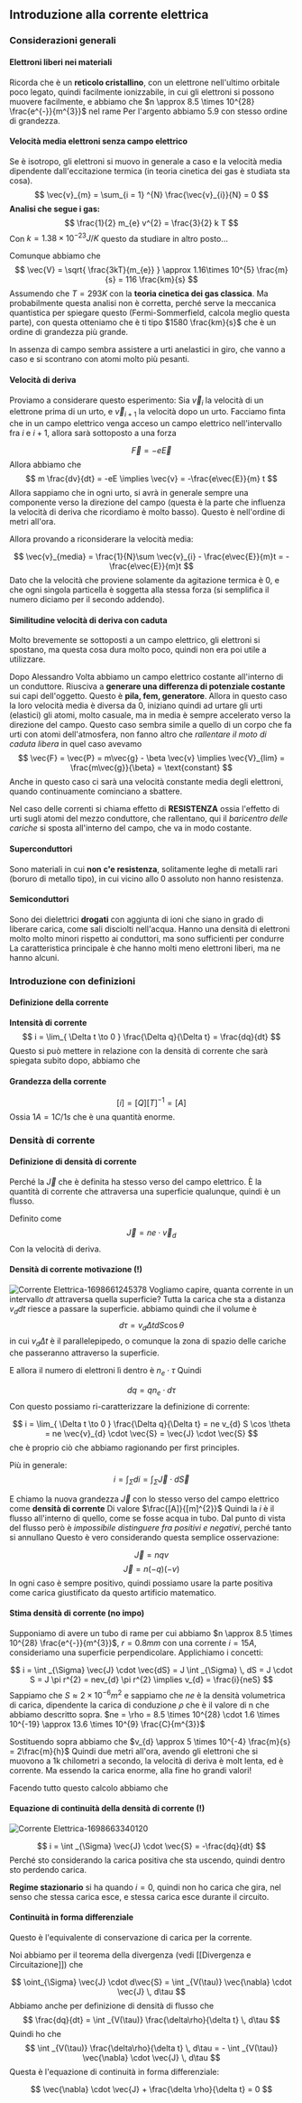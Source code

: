 ## Introduzione alla corrente elettrica

### Considerazioni generali

#### Elettroni liberi nei materiali
Ricorda che è un **reticolo cristallino**, con un elettrone nell'ultimo orbitale poco legato, quindi facilmente ionizzabile, in cui gli elettroni si possono muovere facilmente, e abbiamo che $n \approx 8.5 \times 10^{28} \frac{e^{-}}{m^{3}}$ nel rame
Per l'argento abbiamo 5.9 con stesso ordine di grandezza.

#### Velocità media elettroni senza campo elettrico 
Se è isotropo, gli elettroni si muovo in generale a caso e la velocità media dipendente dall'eccitazione termica (in teoria cinetica dei gas è studiata sta cosa).
$$
\vec{v}_{m} = \sum_{i = 1} ^{N} \frac{\vec{v}_{i}}{N} = 0
$$
**Analisi che segue i gas:**
$$
\frac{1}{2}  m_{e} v^{2} = \frac{3}{2} k T
$$
Con $k = 1.38 \times 10 ^{-23} J / K$ questo da studiare in altro posto...

Comunque abbiamo che
$$
\vec{V} = \sqrt{ \frac{3kT}{m_{e}} } \approx 1.16\times 10^{5} \frac{m}{s} = 116 \frac{km}{s}
$$
Assumendo che $T = 293K$ con la **teoria cinetica dei gas classica**. Ma probabilmente questa analisi non è corretta, perché serve la meccanica quantistica per spiegare questo (Fermi-Sommerfield, calcola meglio questa parte), con questa otteniamo che è ti tipo $1580 \frac{km}{s}$ che è un ordine di grandezza più grande.

In assenza di campo sembra assistere a urti anelastici in giro, che vanno a caso e si scontrano con atomi molto più pesanti.

#### Velocità di deriva 

Proviamo a considerare questo esperimento:
Sia $\vec{v}_{i}$ la velocità di un elettrone prima di un urto, e $\vec{v}_{i + 1}$ la velocità dopo un urto. Facciamo finta che in un campo elettrico venga acceso un campo elettrico nell'intervallo fra $i$ e $i + 1$, allora sarà sottoposto a una forza 

$$
\vec{F} = -e\vec{E}
$$
Allora abbiamo che
$$
m \frac{dv}{dt} = -eE \implies
\vec{v} = -\frac{e\vec{E}}{m} t
$$
Allora sappiamo che in ogni urto, si avrà in generale sempre una componente verso la direzione del campo (questa è la parte che influenza la velocità di deriva che ricordiamo è molto basso). Questo è nell'ordine di metri all'ora.

Allora provando a riconsiderare la velocità media:

$$
\vec{v}_{media} = \frac{1}{N}\sum \vec{v}_{i} - \frac{e\vec{E}}{m}t
= -\frac{e\vec{E}}{m}t
$$
Dato che la velocità che proviene solamente da agitazione termica è 0, e che ogni singola particella è soggetta alla stessa forza (si semplifica il numero diciamo per il secondo addendo).


#### Similitudine velocità di deriva con caduta 
Molto brevemente se sottoposti a un campo elettrico, gli elettroni si spostano, ma questa cosa dura molto poco, quindi non era poi utile a utilizzare.

Dopo Alessandro Volta abbiamo un campo elettrico costante all'interno di un conduttore. Riusciva a **generare una differenza di potenziale costante** sui capi dell'oggetto.
Questo è **pila, fem, generatore**.
Allora in questo caso la loro velocità media è diversa da 0, iniziano quindi ad urtare gli urti (elastici) gli atomi, molto casuale, ma in media è sempre accelerato verso la direzione del campo.
Questo caso sembra simile a quello di un corpo che fa urti con atomi dell'atmosfera, non fanno altro che *rallentare il moto di caduta libera* in quel caso avevamo
$$
\vec{F} = \vec{P} = m\vec{g} - \beta \vec{v} \implies
\vec{V}_{lim} = \frac{m\vec{g}}{\beta} = \text{constant}
$$
Anche in questo caso ci sarà una velocità constante media degli elettroni, quando continuamente cominciano a sbattere.

Nel caso delle correnti si chiama effetto di **RESISTENZA** ossia l'effetto di urti sugli atomi del mezzo conduttore, che rallentano, qui il *baricentro delle cariche* si sposta all'interno del campo, che va in modo costante.

#### Superconduttori 
Sono materiali in cui **non c'e resistenza**, solitamente leghe di metalli rari (boruro di metallo tipo), in cui vicino allo 0 assoluto non hanno resistenza.

#### Semiconduttori 
Sono dei dielettrici **drogati** con aggiunta di ioni che siano in grado di liberare carica, come sali disciolti nell'acqua. Hanno una densità di elettroni molto molto minori rispetto ai conduttori, ma sono sufficienti per condurre
La caratteristica principale è che hanno molti meno elettroni liberi, ma ne hanno alcuni.
### Introduzione con definizioni

#### Definizione della corrente 
**Intensità di corrente**
$$
i = \lim_{ \Delta t \to 0 }  \frac{\Delta q}{\Delta t} = \frac{dq}{dt}
$$
Questo si può mettere in relazione con la densità di corrente che sarà spiegata subito dopo, abbiamo che


#### Grandezza della corrente 
$$
[i] = [Q][T]^{-1} = [A]
$$
Ossia $1A = 1C / 1s$ che è una quantità enorme.

### Densità di corrente
#### Definizione di densità di corrente 

Perché la $\vec{J}$ che è definita ha stesso verso del campo elettrico.
È la quantità di corrente che attraversa una superficie qualunque, quindi è un flusso.


Definito come
$$
\vec{J} = ne \cdot \vec{v}_{d}
$$
Con la velocità di deriva.

#### Densità di corrente motivazione (!) 
![Corrente Elettrica-1698661245378](images/corrente-elettrica-1698661245378.jpeg)
Vogliamo capire, quanta corrente in un intervallo $dt$ attraversa quella superficie?
Tutta la carica che sta a distanza $v_{d}dt$ riesce a passare la superficie.
abbiamo quindi che il volume è
$$
d\tau = v_{d} \Delta t dS \cos \theta
$$
in cui $v_{d}\Delta t$ è il parallelepipedo, o comunque la zona di spazio delle cariche che passeranno attraverso la superficie.

E allora il numero di elettroni lì dentro è $n_{e}\cdot \tau$ 
Quindi

$$
dq = qn_{e} \cdot d\tau
$$
Con questo possiamo ri-caratterizzare la definizione di corrente:

$$
i = \lim_{ \Delta t \to 0 } \frac{\Delta q}{\Delta t} = ne v_{d} S \cos \theta = ne \vec{v}_{d} \cdot \vec{S} = \vec{J} \cdot \vec{S}
$$
che è proprio ciò che abbiamo ragionando per first principles.

Più in generale:
$$
i = \int _{\Sigma} di = \int _{\Sigma} \vec{J} \cdot d\vec{S}  
$$

E chiamo la nuova grandezza $\vec{J}$ con lo stesso verso del campo elettrico come **densità di corrente**
Di valore $\frac{[A]}{[m]^{2}}$ Quindi la $i$ è il flusso all'interno di quello, come se fosse acqua in tubo.
Dal punto di vista del flusso però è *impossibile distinguere fra positivi e negativi*, perché tanto si annullano
Questo è vero considerando questa semplice osservazione:

$$
\vec{J} = nqv
$$
$$
\vec{J} = n (-q) (-v)
$$
In ogni caso è sempre positivo, quindi possiamo usare la parte positiva come carica giustificato da questo artificio matematico.


#### Stima densità di corrente (no impo)
Supponiamo di avere un tubo di rame per cui abbiamo $n \approx 8.5 \times 10^{28} \frac{e^{-}}{m^{3}}$, $r = 0.8 mm$ con una corrente $i = 15 A$, consideriamo una superficie perpendicolare. Applichiamo i concetti:

$$
i = \int _{\Sigma} \vec{J} \cdot \vec{dS}  = J \int _{\Sigma} \, dS = J \cdot S = J \pi r^{2}
= nev_{d} \pi r^{2} 
\implies v_{d} = \frac{i}{neS}
$$
Sappiamo che $S \approx 2 \times 10^{-6} m^{2}$ e sappiamo che $ne$ è la densità volumetrica di carica, dipendente la carica di conduzione $\rho$ che è il valore di n che abbiamo descritto sopra.
$ne = \rho = 8.5 \times 10^{28} \cdot  1.6 \times 10^{-19} \approx 13.6 \times 10^{9} \frac{C}{m^{3}}$

Sostituendo sopra abbiamo che $v_{d} \approx 5 \times 10^{-4} \frac{m}{s} = 2\frac{m}{h}$
Quindi due metri all'ora, avendo gli elettroni che si muovono a 1k chilometri a secondo, la velocità di deriva è molt lenta, ed è corrente.
Ma essendo la carica enorme, alla fine ho grandi valori!


Facendo tutto questo calcolo abbiamo che 

#### Equazione di continuità della densità di corrente (!) 
![Corrente Elettrica-1698663340120](images/corrente-elettrica-1698663340120.jpeg)

$$
i = \int _{\Sigma} \vec{J} \cdot \vec{S}  = -\frac{dq}{dt}
$$
Perché sto considerando la carica positiva che sta uscendo, quindi dentro sto perdendo carica.

**Regime stazionario** si ha quando $i = 0$, quindi non ho carica che gira, nel senso che stessa carica esce, e stessa carica esce durante il circuito.

#### Continuità in forma differenziale 
Questo è l'equivalente di conservazione di carica per la corrente.

Noi abbiamo per il teorema della divergenza (vedi [[Divergenza e Circuitazione]]) che 

$$
\oint_{\Sigma} \vec{J} \cdot d\vec{S} = \int _{V(\tau)} \vec{\nabla} \cdot \vec{J} \, d\tau 
$$
Abbiamo anche per definizione di densità di flusso che
$$
 \frac{dq}{dt} 
 =  \int _{V(\tau)} \frac{\delta\rho}{\delta t} \, d\tau
$$
Quindi ho che 
$$
  \int _{V(\tau)} \frac{\delta\rho}{\delta t} \, d\tau = - \int _{V(\tau)} \vec{\nabla} \cdot \vec{J} \, d\tau 
$$
Questa è l'equazione di continuità in forma differenziale:

$$
\vec{\nabla} \cdot \vec{J} + \frac{\delta \rho}{\delta t} = 0
$$


